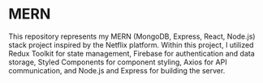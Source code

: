 # MERN
This repository represents my MERN (MongoDB, Express, React, Node.js) stack project inspired by the Netflix platform. Within this project, I utilized Redux Toolkit for state management, Firebase for authentication and data storage, Styled Components for component styling, Axios for API communication, and Node.js and Express for building the server.
